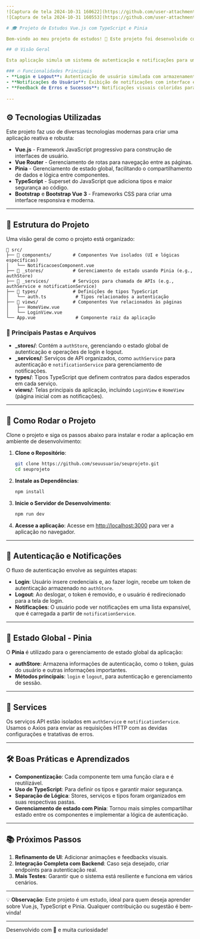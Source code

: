 ```yaml
---
![Captura de tela 2024-10-31 160622](https://github.com/user-attachments/assets/54eb8614-2a9a-4b12-a222-9fd775f7cef3)
![Captura de tela 2024-10-31 160553](https://github.com/user-attachments/assets/ea612b90-fcec-4143-9503-4864f3af6840)

# 🎓 Projeto de Estudos Vue.js com TypeScript e Pinia

Bem-vindo ao meu projeto de estudos! 🚀 Este projeto foi desenvolvido com o objetivo de explorar as tecnologias Vue.js, TypeScript e Pinia, além de aplicar boas práticas no desenvolvimento de uma aplicação web.

## 🌐 Visão Geral

Esta aplicação simula um sistema de autenticação e notificações para um usuário, permitindo que ele faça login, visualize notificações, e deslogue. A interface é interativa e estilizada, proporcionando uma boa experiência ao usuário! 🧑‍💻

### 🔥 Funcionalidades Principais
- **Login e Logout**: Autenticação de usuário simulada com armazenamento de token.
- **Notificações do Usuário**: Exibição de notificações com interface expandida e barra de rolagem.
- **Feedback de Erros e Sucessos**: Notificações visuais coloridas para status de login (verde para sucesso, vermelho para erro).
  
---
```


## ⚙️ Tecnologias Utilizadas

Este projeto faz uso de diversas tecnologias modernas para criar uma aplicação reativa e robusta:

- **Vue.js** - Framework JavaScript progressivo para construção de interfaces de usuário.
- **Vue Router** - Gerenciamento de rotas para navegação entre as páginas.
- **Pinia** - Gerenciamento de estado global, facilitando o compartilhamento de dados e lógica entre componentes.
- **TypeScript** - Superset do JavaScript que adiciona tipos e maior segurança ao código.
- **Bootstrap** e **Bootstrap Vue 3** - Frameworks CSS para criar uma interface responsiva e moderna.

---

## 📂 Estrutura do Projeto

Uma visão geral de como o projeto está organizado:

```plaintext
📁 src/
├── 📁 components/        # Componentes Vue isolados (UI e lógicas específicas)
│   └── NotificacoesComponent.vue
├── 📁 _stores/           # Gerenciamento de estado usando Pinia (e.g., authStore)
├── 📁 _services/         # Serviços para chamada de APIs (e.g., authService e notificationService)
├── 📁 types/             # Definições de tipos TypeScript
│   └── auth.ts           # Tipos relacionados a autenticação
├── 📁 views/             # Componentes Vue relacionados às páginas
│   ├── HomeView.vue
│   └── LoginView.vue
└── App.vue               # Componente raiz da aplicação
```

### 📌 Principais Pastas e Arquivos

- **\_stores/**: Contém a `authStore`, gerenciando o estado global de autenticação e operações de login e logout.
- **\_services/**: Serviços de API organizados, como `authService` para autenticação e `notificationService` para gerenciamento de notificações.
- **types/**: Tipos TypeScript que definem contratos para dados esperados em cada serviço.
- **views/**: Telas principais da aplicação, incluindo `LoginView` e `HomeView` (página inicial com as notificações).

---

## 🚀 Como Rodar o Projeto

Clone o projeto e siga os passos abaixo para instalar e rodar a aplicação em ambiente de desenvolvimento:

1. **Clone o Repositório**:

   ```bash
   git clone https://github.com/seuusuario/seuprojeto.git
   cd seuprojeto
   ```

2. **Instale as Dependências**:

   ```bash
   npm install
   ```

3. **Inicie o Servidor de Desenvolvimento**:

   ```bash
   npm run dev
   ```

4. **Acesse a aplicação**:
   Acesse em [http://localhost:3000](http://localhost:3000) para ver a aplicação no navegador.

---

## 📜 Autenticação e Notificações

O fluxo de autenticação envolve as seguintes etapas:

- **Login**: Usuário insere credenciais e, ao fazer login, recebe um token de autenticação armazenado no `authStore`.
- **Logout**: Ao deslogar, o token é removido, e o usuário é redirecionado para a tela de login.
- **Notificações**: O usuário pode ver notificações em uma lista expansível, que é carregada a partir de `notificationService`.

---

## 🔄 Estado Global - Pinia

O **Pinia** é utilizado para o gerenciamento de estado global da aplicação:

- **authStore**: Armazena informações de autenticação, como o token, guias do usuário e outras informações importantes.
- **Métodos principais**: `login` e `logout`, para autenticação e gerenciamento de sessão.

---

## 🔌 Services

Os serviços API estão isolados em `authService` e `notificationService`. Usamos o Axios para enviar as requisições HTTP com as devidas configurações e tratativas de erros.

---

## 🛠️ Boas Práticas e Aprendizados

- **Componentização**: Cada componente tem uma função clara e é reutilizável.
- **Uso de TypeScript**: Para definir os tipos e garantir maior segurança.
- **Separação de Lógica**: Stores, serviços e tipos foram organizados em suas respectivas pastas.
- **Gerenciamento de estado com Pinia**: Tornou mais simples compartilhar estado entre os componentes e implementar a lógica de autenticação.

---

## 📚 Próximos Passos

1. **Refinamento de UI**: Adicionar animações e feedbacks visuais.
2. **Integração Completa com Backend**: Caso seja desejado, criar endpoints para autenticação real.
3. **Mais Testes**: Garantir que o sistema está resiliente e funciona em vários cenários.

---

💡 **Observação**: Este projeto é um estudo, ideal para quem deseja aprender sobre Vue.js, TypeScript e Pinia. Qualquer contribuição ou sugestão é bem-vinda!

---

Desenvolvido com 💙 e muita curiosidade!
